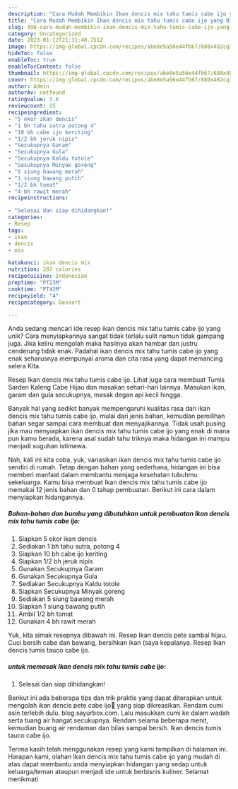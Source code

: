 ```yaml
---
description: "Cara Mudah Membikin Ikan dencis mix tahu tumis cabe ijo yang Bisa Manjain Lidah"
title: "Cara Mudah Membikin Ikan dencis mix tahu tumis cabe ijo yang Bisa Manjain Lidah"
slug: 398-cara-mudah-membikin-ikan-dencis-mix-tahu-tumis-cabe-ijo-yang-bisa-manjain-lidah
category: Uncategorized
date: 2023-01-12T21:31:40.751Z
image: https://img-global.cpcdn.com/recipes/abe8e5a56e44fb67/680x482cq70/ikan-dencis-mix-tahu-tumis-cabe-ijo-foto-resep-utama.jpg
hideToc: false
enableToc: true
enableTocContent: false
thumbnail: https://img-global.cpcdn.com/recipes/abe8e5a56e44fb67/680x482cq70/ikan-dencis-mix-tahu-tumis-cabe-ijo-foto-resep-utama.jpg
cover: https://img-global.cpcdn.com/recipes/abe8e5a56e44fb67/680x482cq70/ikan-dencis-mix-tahu-tumis-cabe-ijo-foto-resep-utama.jpg
author: Admin
authorAv: notfound
ratingvalue: 3.6
reviewcount: 15
recipeingredient:
- "5 ekor ikan dencis"
- "1 bh tahu sutra potong 4"
- "10 bh cabe ijo keriting"
- "1/2 bh jeruk nipis"
- "Secukupnya Garam"
- "Secukupnya Gula"
- "Secukupnya Kaldu totole"
- "Secukupnya Minyak goreng"
- "5 siung bawang merah"
- "1 siung bawang putih"
- "1/2 bh tomat"
- "4 bh rawit merah"
recipeinstructions:

- "Selesai dan siap dihidangkan!"
categories:
- Resep
tags:
- ikan
- dencis
- mix

katakunci: ikan dencis mix 
nutrition: 287 calories
recipecuisine: Indonesian
preptime: "PT23M"
cooktime: "PT42M"
recipeyield: "4"
recipecategory: Dessert

---
```





Anda sedang mencari ide resep ikan dencis mix tahu tumis cabe ijo yang unik? Cara menyiapkannya sangat tidak terlalu sulit namun tidak gampang juga. Jika keliru mengolah maka hasilnya akan hambar dan justru cenderung tidak enak. Padahal ikan dencis mix tahu tumis cabe ijo yang enak seharusnya mempunyai aroma dan cita rasa yang dapat memancing selera Kita.





Resep Ikan dencis mix tahu tumis cabe ijo. Lihat juga cara membuat Tumis Sarden Kaleng Cabe Hijau dan masakan sehari-hari lainnya. Masukan ikan, garam dan gula secukupnya, masak degan api kecil hingga.

Banyak hal yang sedikit banyak mempengaruhi kualitas rasa dari ikan dencis mix tahu tumis cabe ijo, mulai dari jenis bahan, kemudian pemilihan bahan segar sampai cara membuat dan menyajikannya. Tidak usah pusing jika mau menyiapkan ikan dencis mix tahu tumis cabe ijo yang enak di mana pun kamu berada, karena asal sudah tahu triknya maka hidangan ini mampu menjadi suguhan istimewa.






Nah, kali ini kita coba, yuk, variasikan ikan dencis mix tahu tumis cabe ijo sendiri di rumah. Tetap dengan bahan yang sederhana, hidangan ini bisa memberi manfaat dalam membantu menjaga kesehatan tubuhmu sekeluarga. Kamu bisa membuat Ikan dencis mix tahu tumis cabe ijo memakai 12 jenis bahan dan 0 tahap pembuatan. Berikut ini cara dalam menyiapkan hidangannya.

<!--inarticleads1-->

##### Bahan-bahan dan bumbu yang dibutuhkan untuk pembuatan Ikan dencis mix tahu tumis cabe ijo:

1. Siapkan 5 ekor ikan dencis
1. Sediakan 1 bh tahu sutra, potong 4
1. Siapkan 10 bh cabe ijo keriting
1. Siapkan 1/2 bh jeruk nipis
1. Gunakan Secukupnya Garam
1. Gunakan Secukupnya Gula
1. Sediakan Secukupnya Kaldu totole
1. Siapkan Secukupnya Minyak goreng
1. Sediakan 5 siung bawang merah
1. Siapkan 1 siung bawang putih
1. Ambil 1/2 bh tomat
1. Gunakan 4 bh rawit merah


Yuk, kita simak resepnya dibawah ini. Resep Ikan dencis pete sambal hijau. Cuci bersih cabe dan bawang, bersihkan ikan (saya kepalanya. Resep Ikan dencis tumis tauco cabe ijo. 

<!--inarticleads2-->

#####  untuk memasak Ikan dencis mix tahu tumis cabe ijo:


1. Selesai dan siap dihidangkan!

Berikut ini ada beberapa tips dan trik praktis yang dapat diterapkan untuk mengolah ikan dencis pete cabe ijo🌲 yang siap dikreasikan. Rendam cumi asin terlebih dulu. blog.sayurbox.com. Lalu masukkan cumi ke dalam wadah serta tuang air hangat secukupnya. Rendam selama beberapa menit, kemudian buang air rendaman dan bilas sampai bersih. Ikan dencis tumis tauco cabe ijo. 

Terima kasih telah menggunakan resep yang kami tampilkan di halaman ini. Harapan kami, olahan Ikan dencis mix tahu tumis cabe ijo yang mudah di atas dapat membantu anda menyiapkan hidangan yang sedap untuk keluarga/teman ataupun menjadi ide untuk berbisnis kuliner. Selamat menikmati
